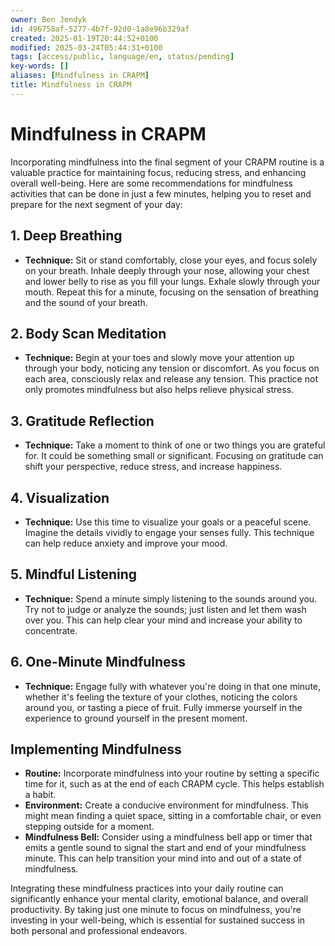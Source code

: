 ```yaml
---
owner: Ben Jendyk
id: 496758af-5277-4b7f-92d0-1a8e96b329af
created: 2025-01-19T20:44:52+0100
modified: 2025-03-24T05:44:31+0100
tags: [access/public, language/en, status/pending]
key-words: []
aliases: [Mindfulness in CRAPM]
title: Mindfulness in CRAPM
---
```


# Mindfulness in CRAPM

Incorporating mindfulness into the final segment of your CRAPM routine is a valuable practice for maintaining focus, reducing stress, and enhancing overall well-being. Here are some recommendations for mindfulness activities that can be done in just a few minutes, helping you to reset and prepare for the next segment of your day:

## 1. Deep Breathing

- **Technique:** Sit or stand comfortably, close your eyes, and focus solely on your breath. Inhale deeply through your nose, allowing your chest and lower belly to rise as you fill your lungs. Exhale slowly through your mouth. Repeat this for a minute, focusing on the sensation of breathing and the sound of your breath.

## 2. Body Scan Meditation

- **Technique:** Begin at your toes and slowly move your attention up through your body, noticing any tension or discomfort. As you focus on each area, consciously relax and release any tension. This practice not only promotes mindfulness but also helps relieve physical stress.

## 3. Gratitude Reflection

- **Technique:** Take a moment to think of one or two things you are grateful for. It could be something small or significant. Focusing on gratitude can shift your perspective, reduce stress, and increase happiness.

## 4. Visualization

- **Technique:** Use this time to visualize your goals or a peaceful scene. Imagine the details vividly to engage your senses fully. This technique can help reduce anxiety and improve your mood.

## 5. Mindful Listening

- **Technique:** Spend a minute simply listening to the sounds around you. Try not to judge or analyze the sounds; just listen and let them wash over you. This can help clear your mind and increase your ability to concentrate.

## 6. One-Minute Mindfulness

- **Technique:** Engage fully with whatever you're doing in that one minute, whether it's feeling the texture of your clothes, noticing the colors around you, or tasting a piece of fruit. Fully immerse yourself in the experience to ground yourself in the present moment.

## Implementing Mindfulness

- **Routine:** Incorporate mindfulness into your routine by setting a specific time for it, such as at the end of each CRAPM cycle. This helps establish a habit.
- **Environment:** Create a conducive environment for mindfulness. This might mean finding a quiet space, sitting in a comfortable chair, or even stepping outside for a moment.
- **Mindfulness Bell:** Consider using a mindfulness bell app or timer that emits a gentle sound to signal the start and end of your mindfulness minute. This can help transition your mind into and out of a state of mindfulness.

Integrating these mindfulness practices into your daily routine can significantly enhance your mental clarity, emotional balance, and overall productivity. By taking just one minute to focus on mindfulness, you're investing in your well-being, which is essential for sustained success in both personal and professional endeavors.
